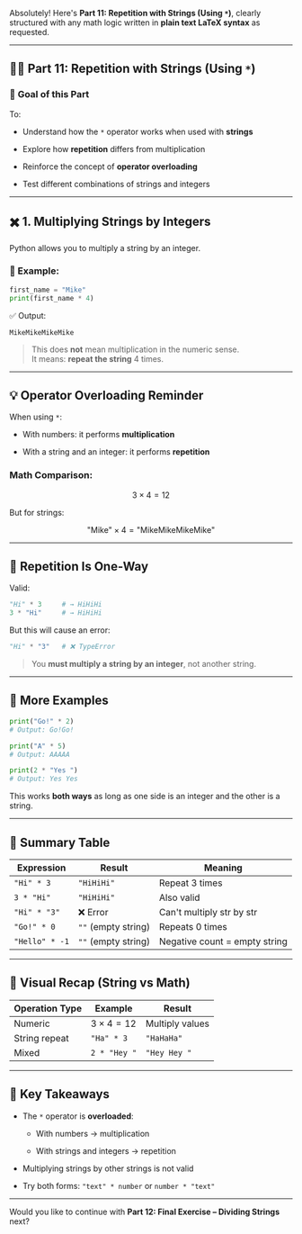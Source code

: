 Absolutely! Here's **Part 11: Repetition with Strings (Using `*`)**, clearly structured with any math logic written in **plain text LaTeX syntax** as requested.

---

## 🔁🧵 **Part 11: Repetition with Strings (Using `*`)**

### 🎯 **Goal of this Part**

To:

- Understand how the `*` operator works when used with **strings**
    
- Explore how **repetition** differs from multiplication
    
- Reinforce the concept of **operator overloading**
    
- Test different combinations of strings and integers
    

---

## ✖️ **1. Multiplying Strings by Integers**

Python allows you to multiply a string by an integer.

### 🧪 Example:

```python
first_name = "Mike"
print(first_name * 4)
```

✅ Output:

```
MikeMikeMikeMike
```

> This does **not** mean multiplication in the numeric sense.  
> It means: **repeat the string** 4 times.

---

## 💡 **Operator Overloading Reminder**

When using `*`:

- With numbers: it performs **multiplication**
    
- With a string and an integer: it performs **repetition**
    

### Math Comparison:

$$ 3 \times 4 = 12 $$

But for strings:

$$ \text{"Mike"} \times 4 = \text{"MikeMikeMikeMike"} $$

---

## 🔀 **Repetition Is One-Way**

Valid:

```python
"Hi" * 3     # → HiHiHi
3 * "Hi"     # → HiHiHi
```

But this will cause an error:

```python
"Hi" * "3"   # ❌ TypeError
```

> You **must multiply a string by an integer**, not another string.

---

## 🧪 **More Examples**

```python
print("Go!" * 2)
# Output: Go!Go!

print("A" * 5)
# Output: AAAAA

print(2 * "Yes ")
# Output: Yes Yes 
```

This works **both ways** as long as one side is an integer and the other is a string.

---

## 🧱 Summary Table

|Expression|Result|Meaning|
|---|---|---|
|`"Hi" * 3`|`"HiHiHi"`|Repeat 3 times|
|`3 * "Hi"`|`"HiHiHi"`|Also valid|
|`"Hi" * "3"`|❌ Error|Can't multiply str by str|
|`"Go!" * 0`|`""` (empty string)|Repeats 0 times|
|`"Hello" * -1`|`""` (empty string)|Negative count = empty string|

---

## 🔁 Visual Recap (String vs Math)

|Operation Type|Example|Result|
|---|---|---|
|Numeric|$3 \times 4 = 12$|Multiply values|
|String repeat|`"Ha" * 3`|`"HaHaHa"`|
|Mixed|`2 * "Hey "`|`"Hey Hey "`|

---

## 🧠 Key Takeaways

- The `*` operator is **overloaded**:
    
    - With numbers → multiplication
        
    - With strings and integers → repetition
        
- Multiplying strings by other strings is not valid
    
- Try both forms: `"text" * number` or `number * "text"`
    

---

Would you like to continue with **Part 12: Final Exercise – Dividing Strings** next?